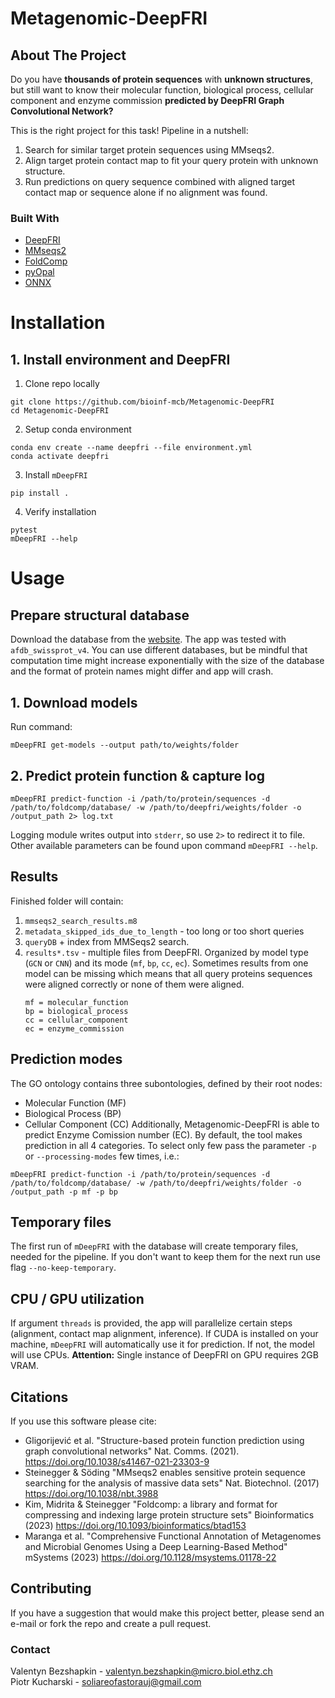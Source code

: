 # Metagenomic-DeepFRI

## About The Project
Do you have **thousands of protein sequences** with **unknown structures**, but still want to know their
molecular function, biological process, cellular component and enzyme commission **predicted by DeepFRI Graph Convolutional Network?**

This is the right project for this task! Pipeline in a nutshell:
1. Search for similar target protein sequences using MMseqs2.
2. Align target protein contact map to fit your query protein with unknown structure.
3. Run predictions on query sequence combined with aligned target contact map or sequence alone if no alignment was found.

### Built With

* [DeepFRI](https://github.com/SoliareofAstora/DeepFRI)
* [MMseqs2](https://github.com/soedinglab/MMseqs2)
* [FoldComp](https://github.com/steineggerlab/foldcomp)
* [pyOpal](https://github.com/steineggerlab/foldcomp)
* [ONNX](https://github.com/onnx/onnx)

# Installation

## 1. Install environment and DeepFRI

1. Clone repo locally
```{code-block} bash
git clone https://github.com/bioinf-mcb/Metagenomic-DeepFRI
cd Metagenomic-DeepFRI
```
2. Setup conda environment
```{code-block} bash
conda env create --name deepfri --file environment.yml
conda activate deepfri
```
3. Install `mDeepFRI`
```{code-block} bash
pip install .
```
4. Verify installation
```{code-block} bash
pytest
mDeepFRI --help
```

# Usage
## Prepare structural database
Download the database from the [website](https://foldcomp.steineggerlab.workers.dev/). The app was tested with `afdb_swissprot_v4`. You can use different databases, but be mindful that computation time might increase exponentially with the size of the database and the format of protein names might differ and app will crash.
## 1. Download models
Run command:
```
mDeepFRI get-models --output path/to/weights/folder
```

## 2. Predict protein function & capture log
```
mDeepFRI predict-function -i /path/to/protein/sequences -d /path/to/foldcomp/database/ -w /path/to/deepfri/weights/folder -o /output_path 2> log.txt
```

Logging module writes output into `stderr`, so use `2>` to redirect it to file.
Other available parameters can be found upon command `mDeepFRI --help`.
## Results
Finished folder will contain:
1. `mmseqs2_search_results.m8`
2. `metadata_skipped_ids_due_to_length` - too long or too short queries
3. `queryDB` + index from MMSeqs2 search.
4. `results*.tsv` - multiple files from DeepFRI. Organized by model type (`GCN` or `CNN`) and its mode (`mf`, `bp`, `cc`, `ec`).
Sometimes results from one model can be missing which means that all query proteins sequences were aligned correctly or none of them were aligned.
   ```
   mf = molecular_function
   bp = biological_process
   cc = cellular_component
   ec = enzyme_commission
   ```
## Prediction modes
The GO ontology contains three subontologies, defined by their root nodes:
- Molecular Function (MF)
- Biological Process (BP)
- Cellular Component (CC)
Additionally, Metagenomic-DeepFRI is able to predict Enzyme Comission number (EC). By default, the tool makes prediction in all 4 categories. To select only few pass the parameter `-p` or `--processing-modes` few times, i.e.:
```
mDeepFRI predict-function -i /path/to/protein/sequences -d /path/to/foldcomp/database/ -w /path/to/deepfri/weights/folder -o /output_path -p mf -p bp
```

## Temporary files
The first run of `mDeepFRI` with the database will create temporary files, needed for the pipeline. If you don't want to keep them for the next run use
flag `--no-keep-temporary`.

## CPU / GPU utilization
If argument `threads` is provided, the app will parallelize certain steps (alignment, contact map alignment, inference).
If CUDA is installed on your machine, `mDeepFRI` will automatically use it for prediction. If not, the model will use CPUs.
**Attention:** Single instance of DeepFRI on GPU requires 2GB VRAM.

## Citations
If you use this software please cite:
- Gligorijević et al. "Structure-based protein function prediction using graph convolutional networks" Nat. Comms. (2021). https://doi.org/10.1038/s41467-021-23303-9
- Steinegger & Söding "MMseqs2 enables sensitive protein sequence searching for the analysis of massive data sets" Nat. Biotechnol. (2017) https://doi.org/10.1038/nbt.3988
- Kim, Midrita & Steinegger "Foldcomp: a library and format for compressing and indexing large protein structure sets" Bioinformatics (2023) https://doi.org/10.1093/bioinformatics/btad153
- Maranga et al. "Comprehensive Functional Annotation of Metagenomes and Microbial Genomes Using a Deep Learning-Based Method" mSystems (2023) https://doi.org/10.1128/msystems.01178-22

## Contributing

If you have a suggestion that would make this project better, please send an e-mail or fork the repo and create a pull request.

### Contact

Valentyn Bezshapkin - valentyn.bezshapkin@micro.biol.ethz.ch \
Piotr Kucharski - soliareofastorauj@gmail.com
